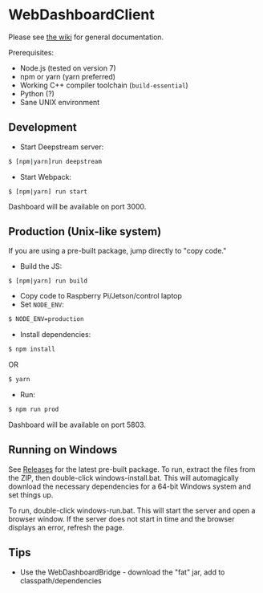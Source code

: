 WebDashboardClient
===

Please see [the wiki](https://github.com/Stormgears-FRC-5422/WebDashboardClient/wiki) for general documentation.

Prerequisites:
* Node.js (tested on version 7)
* npm or yarn (yarn preferred)
* Working C++ compiler toolchain (`build-essential`)
* Python (?)
* Sane UNIX environment

## Development
- Start Deepstream server:
```bash
$ [npm|yarn]run deepstream
```
- Start Webpack:
```
$ [npm|yarn] run start
```

Dashboard will be available on port 3000.

## Production (Unix-like system)
If you are using a pre-built package, jump directly to "copy code."

- Build the JS:
```
$ [npm|yarn] run build
```
- Copy code to Raspberry Pi/Jetson/control laptop
- Set `NODE_ENV`:
```bash
$ NODE_ENV=production
```
- Install dependencies:
```bash
$ npm install
```
OR
```bash
$ yarn
```
- Run:
```bash
$ npm run prod
```

Dashboard will be available on port 5803.

## Running on Windows
See [Releases](https://github.com/Stormgears-FRC-5422/WebDashboardClient/releases) for the latest pre-built package. To run, extract the files from the ZIP, then double-click windows-install.bat. This will automagically download the necessary dependencies for a 64-bit Windows system and set things up.

To run, double-click windows-run.bat. This will start the server and open a browser window. If the server does not start in time and the browser displays an error, refresh the page.

## Tips
- Use the WebDashboardBridge - download the "fat" jar, add to classpath/dependencies